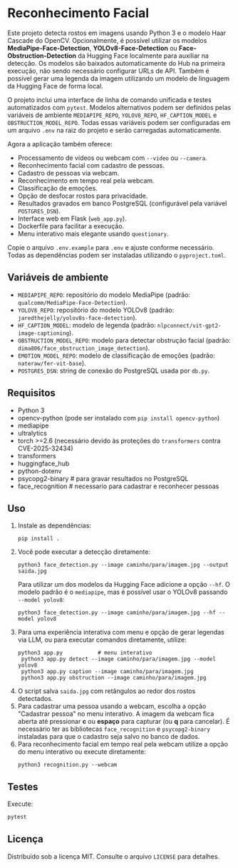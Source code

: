 # Reconhecimento Facial

Este projeto detecta rostos em imagens usando Python 3 e o modelo Haar Cascade do OpenCV.
Opcionalmente, é possível utilizar os modelos **MediaPipe-Face-Detection**, **YOLOv8-Face-Detection** ou **Face-Obstruction-Detection** da Hugging Face localmente para auxiliar na detecção.
Os modelos são baixados automaticamente do Hub na primeira execução, não sendo necessário configurar URLs de API.
Também é possível gerar uma legenda da imagem utilizando um modelo de linguagem da Hugging Face de forma local.

O projeto inclui uma interface de linha de comando unificada e testes automatizados com `pytest`. Modelos alternativos podem ser definidos pelas variáveis de ambiente `MEDIAPIPE_REPO`, `YOLOV8_REPO`, `HF_CAPTION_MODEL` e `OBSTRUCTION_MODEL_REPO`.
Todas essas variáveis podem ser configuradas em um arquivo `.env` na raiz do projeto e serão carregadas automaticamente.

Agora a aplicação também oferece:

- Processamento de vídeos ou webcam com `--video` ou `--camera`.
- Reconhecimento facial com cadastro de pessoas.
- Cadastro de pessoas via webcam.
- Reconhecimento em tempo real pela webcam.
- Classificação de emoções.
- Opção de desfocar rostos para privacidade.
- Resultados gravados em banco PostgreSQL (configurável pela variável `POSTGRES_DSN`).
- Interface web em Flask (`web_app.py`).
- Dockerfile para facilitar a execução.
- Menu interativo mais elegante usando `questionary`.

Copie o arquivo `.env.example` para `.env` e ajuste conforme necessário. Todas as dependências podem ser instaladas utilizando o `pyproject.toml`.

## Variáveis de ambiente

- `MEDIAPIPE_REPO`: repositório do modelo MediaPipe (padrão: `qualcomm/MediaPipe-Face-Detection`).
- `YOLOV8_REPO`: repositório do modelo YOLOv8 (padrão: `jaredthejelly/yolov8s-face-detection`).
- `HF_CAPTION_MODEL`: modelo de legenda (padrão: `nlpconnect/vit-gpt2-image-captioning`).
- `OBSTRUCTION_MODEL_REPO`: modelo para detectar obstrução facial
  (padrão: `dima806/face_obstruction_image_detection`).
- `EMOTION_MODEL_REPO`: modelo de classificação de emoções (padrão: `nateraw/fer-vit-base`).
- `POSTGRES_DSN`: string de conexão do PostgreSQL usada por `db.py`.

## Requisitos

- Python 3
- opencv-python (pode ser instalado com `pip install opencv-python`)
- mediapipe
- ultralytics
- torch >=2.6 (necessário devido às proteções do `transformers` contra CVE-2025-32434)
- transformers
- huggingface_hub
- python-dotenv
- psycopg2-binary  # para gravar resultados no PostgreSQL
- face_recognition  # necessario para cadastrar e reconhecer pessoas

## Uso

1. Instale as dependências:
   ```
   pip install .
   ```
2. Você pode executar a detecção diretamente:
   ```
   python3 face_detection.py --image caminho/para/imagem.jpg --output saida.jpg
   ```
   Para utilizar um dos modelos da Hugging Face adicione a opção `--hf`. O
   modelo padrão é o `mediapipe`, mas é possível usar o YOLOv8 passando
   `--model yolov8`:
   ```
   python3 face_detection.py --image caminho/para/imagem.jpg --hf --model yolov8
   ```
3. Para uma experiência interativa com menu e opção de gerar legendas via LLM,
   ou para executar comandos diretamente, utilize:
   ```
   python3 app.py           # menu interativo
    python3 app.py detect --image caminho/para/imagem.jpg --model yolov8
    python3 app.py caption --image caminho/para/imagem.jpg
    python3 app.py obstruction --image caminho/para/imagem.jpg
   ```
4. O script salva `saida.jpg` com retângulos ao redor dos rostos detectados.
5. Para cadastrar uma pessoa usando a webcam, escolha a opção "Cadastrar pessoa" no menu interativo. A imagem da webcam fica aberta até pressionar **c** ou **espaço** para capturar (ou **q** para cancelar).
   É necessário ter as bibliotecas `face_recognition` e `psycopg2-binary` instaladas para que o cadastro seja salvo no banco de dados.
6. Para reconhecimento facial em tempo real pela webcam utilize a opção do menu
   interativo ou execute diretamente:
   ```
   python3 recognition.py --webcam
   ```

## Testes

Execute:
```bash
pytest
```

## Licença

Distribuído sob a licença MIT. Consulte o arquivo `LICENSE` para detalhes.
